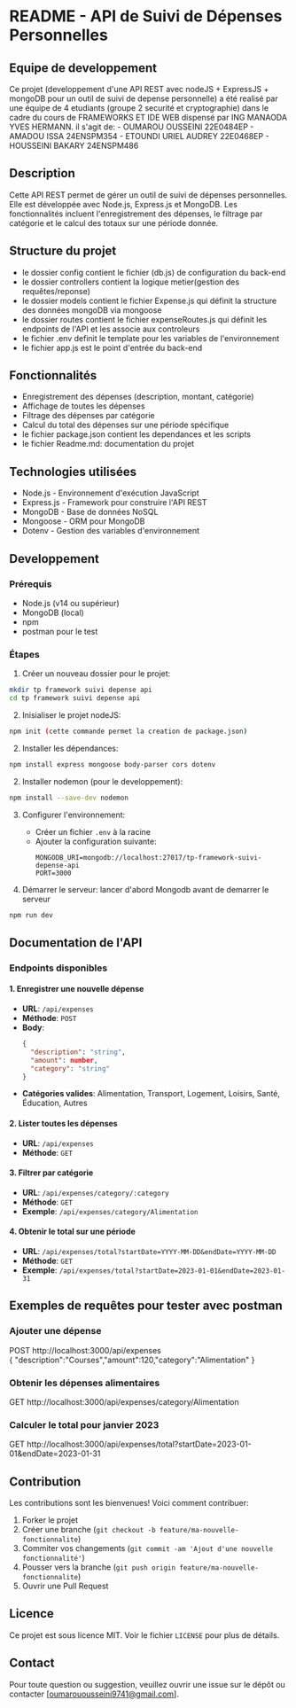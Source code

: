 # README - API de Suivi de Dépenses Personnelles
## Equipe de developpement
Ce projet (developpement d'une API REST avec nodeJS + ExpressJS + mongoDB pour un outil de suivi de depense personnelle) a été realisé par une équipe de 4 etudiants (groupe 2 securité et cryptographie) dans le cadre du cours de FRAMEWORKS ET IDE WEB dispensé par ING MANAODA YVES HERMANN. il s'agit de:
        - OUMAROU OUSSEINI 22E0484EP
        - AMADOU ISSA 24ENSPM354
        - ETOUNDI URIEL AUDREY 22E0468EP
        - HOUSSEINI BAKARY 24ENSPM486
## Description
Cette API REST permet de gérer un outil de suivi de dépenses personnelles. Elle est développée avec Node.js, Express.js et MongoDB. Les fonctionnalités incluent l'enregistrement des dépenses, le filtrage par catégorie et le calcul des totaux sur une période donnée.
## Structure du projet
- le dossier config contient le fichier (db.js) de configuration du back-end
- le dossier controllers contient la logique metier(gestion des requêtes/reponse)
- le dossier models contient le fichier Expense.js qui définit la structure des données mongoDB via mongoose
- le dossier routes contient le fichier expenseRoutes.js qui définit les endpoints de l'API et les associe aux controleurs
- le fichier .env definit le template pour les variables de l'environnement
- le fichier app.js est le point d'entrée du back-end
## Fonctionnalités
- Enregistrement des dépenses (description, montant, catégorie)
- Affichage de toutes les dépenses
- Filtrage des dépenses par catégorie
- Calcul du total des dépenses sur une période spécifique
- le fichier package.json contient les dependances et les scripts
- le fichier Readme.md: documentation du projet

## Technologies utilisées
- Node.js - Environnement d'exécution JavaScript
- Express.js - Framework pour construire l'API REST
- MongoDB - Base de données NoSQL
- Mongoose - ORM pour MongoDB
- Dotenv - Gestion des variables d'environnement

## Developpement 

### Prérequis
- Node.js (v14 ou supérieur)
- MongoDB (local)
- npm
- postman pour le test

### Étapes
1. Créer un nouveau dossier pour le projet:
```bash
mkdir tp framework suivi depense api
cd tp framework suivi depense api
```
2. Inisialiser le projet nodeJS:
```bash
npm init (cette commande permet la creation de package.json)
```
2. Installer les dépendances:
```bash
npm install express mongoose body-parser cors dotenv
```
2. Installer nodemon (pour le developpement):
```bash
npm install --save-dev nodemon
```
3. Configurer l'environnement:
   - Créer un fichier `.env` à la racine
   - Ajouter la configuration suivante:
     ```
     MONGODB_URI=mongodb://localhost:27017/tp-framework-suivi-depense-api
     PORT=3000
     ```

4. Démarrer le serveur: lancer d'abord Mongodb avant de demarrer le serveur
```bash
npm run dev
```

## Documentation de l'API

### Endpoints disponibles

#### 1. Enregistrer une nouvelle dépense
- **URL**: `/api/expenses`
- **Méthode**: `POST`
- **Body**:
  ```json
  {
    "description": "string",
    "amount": number,
    "category": "string"
  }
  ```
- **Catégories valides**: Alimentation, Transport, Logement, Loisirs, Santé, Éducation, Autres

#### 2. Lister toutes les dépenses
- **URL**: `/api/expenses`
- **Méthode**: `GET`

#### 3. Filtrer par catégorie
- **URL**: `/api/expenses/category/:category`
- **Méthode**: `GET`
- **Exemple**: `/api/expenses/category/Alimentation`

#### 4. Obtenir le total sur une période
- **URL**: `/api/expenses/total?startDate=YYYY-MM-DD&endDate=YYYY-MM-DD`
- **Méthode**: `GET`
- **Exemple**: `/api/expenses/total?startDate=2023-01-01&endDate=2023-01-31`

## Exemples de requêtes pour tester avec postman

### Ajouter une dépense
POST http://localhost:3000/api/expenses \
{
  "description":"Courses","amount":120,"category":"Alimentation"
}

### Obtenir les dépenses alimentaires
GET http://localhost:3000/api/expenses/category/Alimentation

### Calculer le total pour janvier 2023
GET http://localhost:3000/api/expenses/total?startDate=2023-01-01&endDate=2023-01-31

##  Contribution
Les contributions sont les bienvenues! Voici comment contribuer:

1. Forker le projet
2. Créer une branche (`git checkout -b feature/ma-nouvelle-fonctionnalite`)
3. Commiter vos changements (`git commit -am 'Ajout d'une nouvelle fonctionnalité'`)
4. Pousser vers la branche (`git push origin feature/ma-nouvelle-fonctionnalite`)
5. Ouvrir une Pull Request

## Licence
Ce projet est sous licence MIT. Voir le fichier `LICENSE` pour plus de détails.

## Contact
Pour toute question ou suggestion, veuillez ouvrir une issue sur le dépôt ou contacter [oumarouousseini9741@gmail.com].